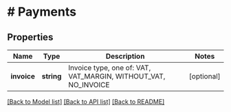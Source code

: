 # # Payments

## Properties

Name | Type | Description | Notes
------------ | ------------- | ------------- | -------------
**invoice** | **string** | Invoice type, one of: VAT, VAT_MARGIN, WITHOUT_VAT, NO_INVOICE | [optional]

[[Back to Model list]](../../README.md#models) [[Back to API list]](../../README.md#endpoints) [[Back to README]](../../README.md)
